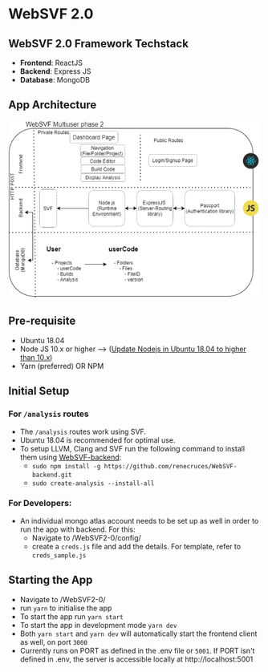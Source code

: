 # **WebSVF 2.0**

## **WebSVF 2.0 Framework Techstack**

- **Frontend**: ReactJS
- **Backend**: Express JS
- **Database**: MongoDB

## **App Architecture**

![Alt text](./docs/images/websvf2-0-architecture.png)

## **Pre-requisite**

- Ubuntu 18.04
- Node JS 10.x or higher --> ([Update Nodejs in Ubuntu 18.04 to higher than 10.x](https://linuxize.com/post/how-to-install-node-js-on-ubuntu-18.04/))
- Yarn (preferred) OR NPM

## **Initial Setup**

### **For `/analysis` routes**

- The `/analysis` routes work using SVF.
- Ubuntu 18.04 is recommended for optimal use.
- To setup LLVM, Clang and SVF run the following command to install them using [WebSVF-backend](https://www.npmjs.com/package/@websvf/create-analysis):
  - `sudo npm install -g https://github.com/renecruces/WebSVF-backend.git`
  - `sudo create-analysis --install-all`

### **For Developers:**

- An individual mongo atlas account needs to be set up as well in order to run the app with backend. For this:
  - Navigate to /WebSVF2-0/config/
  - create a `creds.js` file and add the details. For template, refer to `creds_sample.js`

## **Starting the App**

- Navigate to /WebSVF2-0/
- run `yarn` to initialise the app
- To start the app run `yarn start`
- To start the app in development mode `yarn dev`
- Both `yarn start` and `yarn dev` will automatically start the frontend client as well, on port `3000`
- Currently runs on PORT as defined in the .env file or `5001`. If PORT isn't defined in .env, the server is accessible locally at http://localhost:5001
